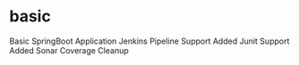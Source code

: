 # basic
Basic SpringBoot Application
Jenkins Pipeline Support
Added Junit Support
Added Sonar Coverage
Cleanup
